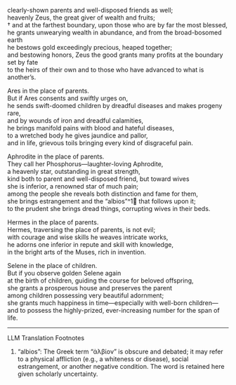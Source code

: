 clearly-shown parents and well-disposed friends as well;  
heavenly Zeus, the great giver of wealth and fruits;  
† and at the farthest boundary, upon those who are by far the most blessed,  
he grants unwearying wealth in abundance, and from the broad-bosomed earth  
he bestows gold exceedingly precious, heaped together;  
and bestowing honors, Zeus the good grants many profits at the boundary set by fate  
to the heirs of their own and to those who have advanced to what is another’s.

Ares in the place of parents.  
But if Ares consents and swiftly urges on,  
he sends swift-doomed children by dreadful diseases and makes progeny rare,  
and by wounds of iron and dreadful calamities,  
he brings manifold pains with blood and hateful diseases,  
to a wretched body he gives jaundice and pallor,  
and in life, grievous toils bringing every kind of disgraceful pain.

Aphrodite in the place of parents.  
They call her Phosphorus—laughter-loving Aphrodite,  
a heavenly star, outstanding in great strength,  
kind both to parent and well-disposed friend, but toward wives  
she is inferior, a renowned star of much pain;  
among the people she reveals both distinction and fame for them,  
she brings estrangement and the “albios”^1🤖 that follows upon it;  
to the prudent she brings dread things, corrupting wives in their beds.

Hermes in the place of parents.  
Hermes, traversing the place of parents, is not evil;  
with courage and wise skills he weaves intricate works,  
he adorns one inferior in repute and skill with knowledge,  
in the bright arts of the Muses, rich in invention.

Selene in the place of children.  
But if you observe golden Selene again  
at the birth of children, guiding the course for beloved offspring,  
she grants a prosperous house and preserves the parent  
among children possessing very beautiful adornment;  
she grants much happiness in time—especially with well-born children—  
and to possess the highly-prized, ever-increasing number for the span of life.

---

LLM Translation Footnotes

1. “albios”: The Greek term “ἀλβίον” is obscure and debated; it may refer to a physical affliction (e.g., a whiteness or disease), social estrangement, or another negative condition. The word is retained here given scholarly uncertainty.